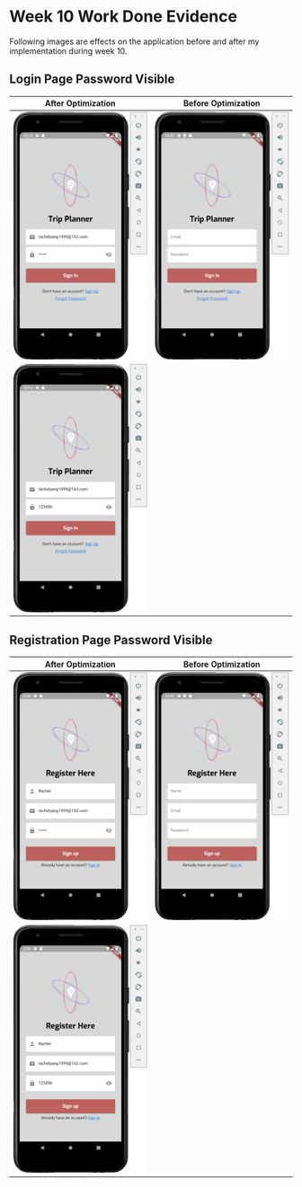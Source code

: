 # **Week 10 Work Done Evidence**

Following images are effects on the application before and after  my implementation during week 10. 

## Login Page Password Visible

| After Optimization                                           | Before Optimization                                          |
| ------------------------------------------------------------ | ------------------------------------------------------------ |
| ![password_invisible](https://github.com/RachelYang1999/SOFT3888-Evidence/blob/main/Week10/img/password_invisible.png) | ![Optimized_Login_Page](https://github.com/RachelYang1999/SOFT3888-Evidence/blob/main/Week7/img/Optimized_Login_Page.png) |
| ![password_visible](https://github.com/RachelYang1999/SOFT3888-Evidence/blob/main/Week10/img/password_visible.png) |                                                              |

## Registration Page Password Visible

| After Optimization                                           | Before Optimization                                          |
| ------------------------------------------------------------ | ------------------------------------------------------------ |
| ![password_invisible_reg](https://github.com/RachelYang1999/SOFT3888-Evidence/blob/main/Week10/img/password_invisible_reg.png) | ![Optimized_Signup_Page](https://github.com/RachelYang1999/SOFT3888-Evidence/blob/main/Week7/img/Optimized_Signup_Page.png) |
| ![password_visible_reg](https://github.com/RachelYang1999/SOFT3888-Evidence/blob/main/Week10/img/password_visible_reg.png) |                                                              |
